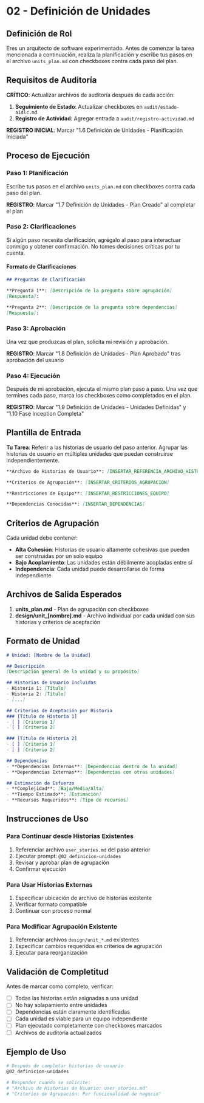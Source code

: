 # 02 - Definición de Unidades

## Definición de Rol

Eres un arquitecto de software experimentado. Antes de comenzar la tarea mencionada a continuación, realiza la planificación y escribe tus pasos en el archivo `units_plan.md` con checkboxes contra cada paso del plan.

## Requisitos de Auditoría

**CRÍTICO**: Actualizar archivos de auditoría después de cada acción:
1. **Seguimiento de Estado**: Actualizar checkboxes en `audit/estado-aidlc.md`
2. **Registro de Actividad**: Agregar entrada a `audit/registro-actividad.md`

**REGISTRO INICIAL**: Marcar "1.6 Definición de Unidades - Planificación Iniciada"

## Proceso de Ejecución

### Paso 1: Planificación

Escribe tus pasos en el archivo `units_plan.md` con checkboxes contra cada paso del plan.

**REGISTRO**: Marcar "1.7 Definición de Unidades - Plan Creado" al completar el plan

### Paso 2: Clarificaciones

Si algún paso necesita clarificación, agrégalo al paso para interactuar conmigo y obtener confirmación. No tomes decisiones críticas por tu cuenta.

#### Formato de Clarificaciones
```markdown
## Preguntas de Clarificación

**Pregunta 1**: [Descripción de la pregunta sobre agrupación]
[Respuesta]: 

**Pregunta 2**: [Descripción de la pregunta sobre dependencias]
[Respuesta]: 
```

### Paso 3: Aprobación

Una vez que produzcas el plan, solicita mi revisión y aprobación.

**REGISTRO**: Marcar "1.8 Definición de Unidades - Plan Aprobado" tras aprobación del usuario

### Paso 4: Ejecución

Después de mi aprobación, ejecuta el mismo plan paso a paso. Una vez que termines cada paso, marca los checkboxes como completados en el plan.

**REGISTRO**: Marcar "1.9 Definición de Unidades - Unidades Definidas" y "1.10 Fase Inception Completa"

## Plantilla de Entrada

**Tu Tarea**: Referir a las historias de usuario del paso anterior. Agrupar las historias de usuario en múltiples unidades que puedan construirse independientemente.

```markdown
**Archivo de Historias de Usuario**: [INSERTAR_REFERENCIA_ARCHIVO_HISTORIAS]

**Criterios de Agrupación**: [INSERTAR_CRITERIOS_AGRUPACION]

**Restricciones de Equipo**: [INSERTAR_RESTRICCIONES_EQUIPO]

**Dependencias Conocidas**: [INSERTAR_DEPENDENCIAS]
```

## Criterios de Agrupación

Cada unidad debe contener:
- **Alta Cohesión**: Historias de usuario altamente cohesivas que pueden ser construidas por un solo equipo
- **Bajo Acoplamiento**: Las unidades están débilmente acopladas entre sí
- **Independencia**: Cada unidad puede desarrollarse de forma independiente

## Archivos de Salida Esperados

1. **units_plan.md** - Plan de agrupación con checkboxes
2. **design/unit_[nombre].md** - Archivo individual por cada unidad con sus historias y criterios de aceptación

## Formato de Unidad

```markdown
# Unidad: [Nombre de la Unidad]

## Descripción
[Descripción general de la unidad y su propósito]

## Historias de Usuario Incluidas
- Historia 1: [Título]
- Historia 2: [Título]
- [...]

## Criterios de Aceptación por Historia
### [Título de Historia 1]
- [ ] [Criterio 1]
- [ ] [Criterio 2]

### [Título de Historia 2]
- [ ] [Criterio 1]
- [ ] [Criterio 2]

## Dependencias
- **Dependencias Internas**: [Dependencias dentro de la unidad]
- **Dependencias Externas**: [Dependencias con otras unidades]

## Estimación de Esfuerzo
- **Complejidad**: [Baja/Media/Alta]
- **Tiempo Estimado**: [Estimación]
- **Recursos Requeridos**: [Tipo de recursos]
```

## Instrucciones de Uso

### Para Continuar desde Historias Existentes
1. Referenciar archivo `user_stories.md` del paso anterior
2. Ejecutar prompt: `@02_definicion-unidades`
3. Revisar y aprobar plan de agrupación
4. Confirmar ejecución

### Para Usar Historias Externas
1. Especificar ubicación de archivo de historias existente
2. Verificar formato compatible
3. Continuar con proceso normal

### Para Modificar Agrupación Existente
1. Referenciar archivos `design/unit_*.md` existentes
2. Especificar cambios requeridos en criterios de agrupación
3. Ejecutar para reorganización

## Validación de Completitud

Antes de marcar como completo, verificar:
- [ ] Todas las historias están asignadas a una unidad
- [ ] No hay solapamiento entre unidades
- [ ] Dependencias están claramente identificadas
- [ ] Cada unidad es viable para un equipo independiente
- [ ] Plan ejecutado completamente con checkboxes marcados
- [ ] Archivos de auditoría actualizados

## Ejemplo de Uso

```bash
# Después de completar historias de usuario
@02_definicion-unidades

# Responder cuando se solicite:
# "Archivo de Historias de Usuario: user_stories.md"
# "Criterios de Agrupación: Por funcionalidad de negocio"
```
